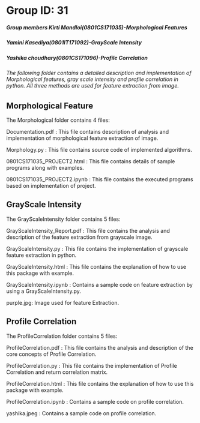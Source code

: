# Group ID: 31



##### Group members Kirti Mandloi(0801CS171035)-Morphological Features 
##### Yamini Kasediya(0801IT171092)-GrayScale Intensity
##### Yashika choudhary(0801CS171096)-Profile Correlation

###### The following folder contains a detailed description and implementation of Morphological features, gray scale intensity and profile correlation in python. All three methods are used for feature extraction from image.

## Morphological Feature 

The Morphological folder contains 4 files:

Documentation.pdf : This file contains description of analysis and implementation of morphological feature extraction of image.

Morphology.py : This file contains source code of implemented algorithms. 

0801CS171035_PROJECT2.html : This file contains details of sample programs along with examples.

0801CS171035_PROJECT2.ipynb : This file contains the executed programs based on implementation of project.

## GrayScale Intensity
The GrayScaleIntensity folder contains 5 files:

GrayScaleIntensity_Report.pdf : This file contains the analysis and description of the feature extraction from grayscale image.

GrayScaleIntensity.py : This file contains the implementation of grayscale feature extraction in python.

GrayScaleIntensity.html : This file contains the explanation of how to use this package with example.

GrayScaleIntensity.ipynb : Contains a sample code on feature extraction by using a GrayScaleIntensity.py. 

purple.jpg: Image used for feature Extraction.

## Profile Correlation 
The ProfileCorrelation folder contains 5 files:

ProfileCorrelation.pdf : This file contains the analysis and description of the core concepts of Profile Correlation.

ProfileCorrelation.py : This file contains the implementation of Profile Correlation and return correlation matrix.

ProfileCorrelation.html : This file contains the explanation of how to use this package with example.

ProfileCorrelation.ipynb : Contains a sample code on profile correlation.

yashika.jpeg : Contains a sample code on profile correlation.